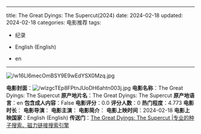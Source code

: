 
---
title: The Great Dyings: The Supercut(2024)
date: 2024-02-18
updated: 2024-02-18
categories: 电影推荐
tags:

- 纪录

- English (English)
- en
---

<img src="https://image.tmdb.org/t/p/original/w16Ll6mecOmBSY9E9wEdYSX0Mzq.jpg" alt="/w16Ll6mecOmBSY9E9wEdYSX0Mzq.jpg" title="/w16Ll6mecOmBSY9E9wEdYSX0Mzq.jpg">

**电影封面**：<img src="https://image.tmdb.org/t/p/w200/wlzgcTEp8FPtnJUoDH6ahtn003j.jpg" alt="/wlzgcTEp8FPtnJUoDH6ahtn003j.jpg" title="/wlzgcTEp8FPtnJUoDH6ahtn003j.jpg">
**电影名称**：The Great Dyings: The Supercut
**原产地片名**：The Great Dyings: The Supercut
**原产地语言**：en
**包含成人内容**：False
**电影评分**：0.0
**评分人数**：0
**热门程度**：4.773
**电影时长**：
**电影导演**：
**电影主演**：
**电影简介**：
**电影上映时间**：2024-02-18
**电影上映国家**：English (English)
**传送门**：[The Great Dyings: The Supercut |专业的种子搜索、磁力链接搜索引擎](https://movie.amd794.com:2083/?search=The%20Great%20Dyings%3A%20The%20Supercut&ordering=&mode=match_phrase&page_size=10&page=1)

